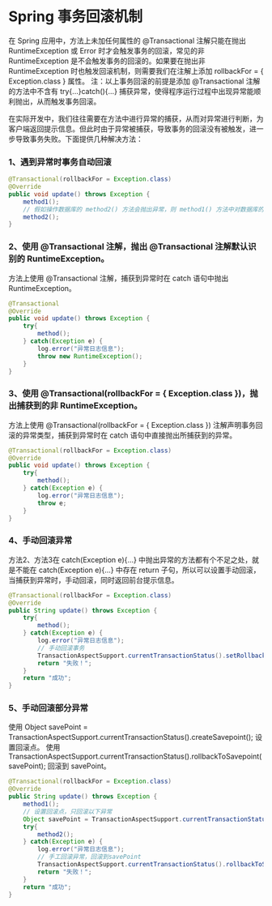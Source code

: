 Spring 事务回滚机制
====================================

在 Spring 应用中，方法上未加任何属性的 @Transactional 注解只能在抛出 RuntimeException 或 Error 时才会触发事务的回滚，常见的非 RuntimeException 是不会触发事务的回滚的。如果要在抛出非 RuntimeException 时也触发回滚机制，则需要我们在注解上添加 rollbackFor = { Exception.class } 属性。
注：以上事务回滚的前提是添加 @Transactional 注解的方法中不含有 try{...}catch(){...} 捕获异常，使得程序运行过程中出现异常能顺利抛出，从而触发事务回滚。

在实际开发中，我们往往需要在方法中进行异常的捕获，从而对异常进行判断，为客户端返回提示信息。但此时由于异常被捕获，导致事务的回滚没有被触发，进一步导致事务失败。下面提供几种解决方法：
### 1、遇到异常时事务自动回滚
```java
@Transactional(rollbackFor = Exception.class)
@Override
public void update() throws Exception {
	method1();
	// 假如操作数据库的 method2() 方法会抛出异常，则 method1() 方法中对数据库的操作会回滚
    method2();
}
```

### 2、使用 @Transactional 注解，抛出 @Transactional 注解默认识别的 RuntimeException。
方法上使用 @Transactional 注解，捕获到异常时在 catch 语句中抛出 RuntimeException。
```java
@Transactional
@Override
public void update() throws Exception {
	try{
		method();
	} catch(Exception e) {
		log.error("异常日志信息");
		throw new RuntimeException();
	}
}
```

### 3、使用 @Transactional(rollbackFor = { Exception.class })，抛出捕获到的非 RuntimeException。
方法上使用 @Transactional(rollbackFor = { Exception.class }) 注解声明事务回滚的异常类型，捕获到异常时在 catch 语句中直接抛出所捕获到的异常。
```java
@Transactional(rollbackFor = Exception.class)
@Override
public void update() throws Exception {
	try{
		method();
	} catch(Exception e) {
		log.error("异常日志信息");
		throw e;
	}
}
```

### 4、手动回滚异常
方法2、方法3在 catch(Exception e){...} 中抛出异常的方法都有个不足之处，就是不能在 catch(Exception e){...} 中存在 return 子句，所以可以设置手动回滚，当捕获到异常时，手动回滚，同时返回前台提示信息。
```java
@Transactional(rollbackFor = Exception.class)
@Override
public String update() throws Exception {
	try{
		method();
	} catch(Exception e) {
		log.error("异常日志信息");
		// 手动回滚事务
		TransactionAspectSupport.currentTransactionStatus().setRollbackOnly();
		return "失败！";
	}
	return "成功";
}
```

### 5、手动回滚部分异常
使用 Object savePoint = TransactionAspectSupport.currentTransactionStatus().createSavepoint(); 设置回滚点。
使用 TransactionAspectSupport.currentTransactionStatus().rollbackToSavepoint(savePoint); 回滚到 savePoint。
```java
@Transactional(rollbackFor = Exception.class)
@Override
public String update() throws Exception {
	method1();
	// 设置回滚点，只回滚以下异常
	Object savePoint = TransactionAspectSupport.currentTransactionStatus().createSavepoint();
	try{
		method2();
	} catch(Exception e) {
		log.error("异常日志信息");
		// 手工回滚异常，回滚到savePoint
		TransactionAspectSupport.currentTransactionStatus().rollbackToSavepoint(savePoint);
		return "失败！";
	}
	return "成功";
}
```

